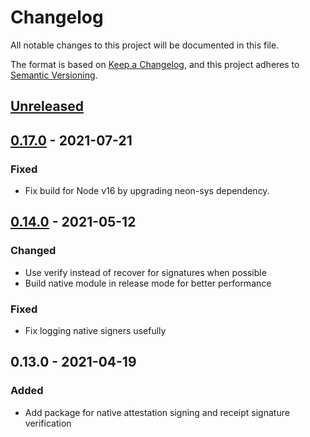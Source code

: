 # Changelog
All notable changes to this project will be documented in this file.

The format is based on [Keep a Changelog](https://keepachangelog.com/en/1.0.0/),
and this project adheres to [Semantic Versioning](https://semver.org/spec/v2.0.0.html).

## [Unreleased]

## [0.17.0] - 2021-07-21
### Fixed
- Fix build for Node v16 by upgrading neon-sys dependency.

## [0.14.0] - 2021-05-12
### Changed
- Use verify instead of recover for signatures when possible
- Build native module in release mode for better performance

### Fixed
- Fix logging native signers usefully

## 0.13.0 - 2021-04-19
### Added
- Add package for native attestation signing and receipt signature verification

[Unreleased]: https://github.com/graphprotocol/indexer/compare/v0.17.0...HEAD
[0.17.0]: https://github.com/graphprotocol/indexer/compare/v0.14.0...v0.17.0
[0.14.0]: https://github.com/graphprotocol/indexer/compare/v0.13.0...v0.14.0
